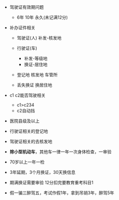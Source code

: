 + 驾驶证有效期问题

  + 6年 10年 永久(未记满12分)
+ 补办证件相关

  + 驾驶证(人) 补发-核发地
  + 行驶证(车)
    + 补发-等级地
    + 换证-居住地

  + 登记地 核发地 车管所
  + 丢失换证 换居住地
+ c1 c2能否驾驶相关

  + c1>c234
  + c2自动挡
+ 医院县级及以上
+ 行驶证相关的登记地
+ 驾驶证相关的去核发地
+ **除小型机动车**，其他车一律一年一次身体检查，一审验
+ 70岁以上一年一检
+ 3年延期，3个月换证，30天换信息
+ 期满换证需要审验 12分扣完要教育重考科目1
+ 假一骗三醉驾五，考试作假1年，拿到吊销3年，醉驾5年
